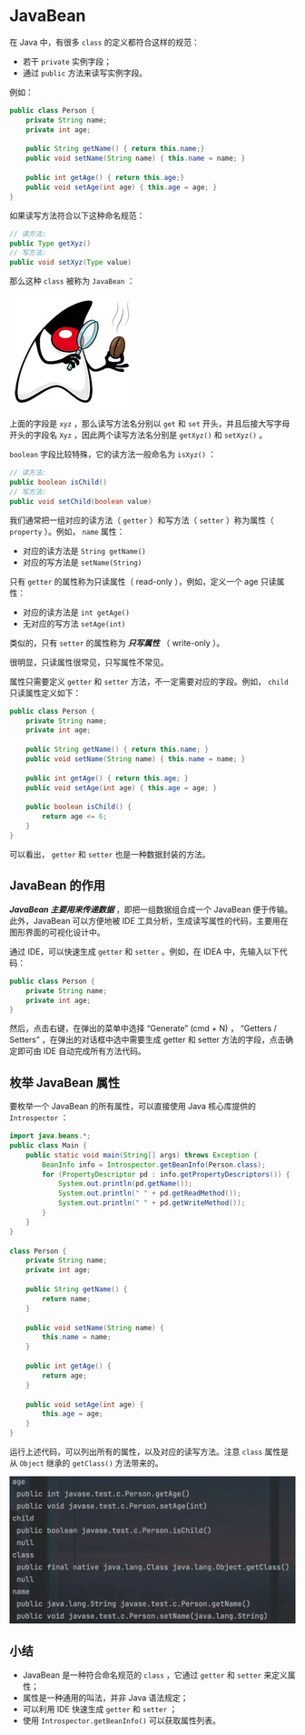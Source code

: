 # **JavaBean**

在 Java 中，有很多 `class` 的定义都符合这样的规范：

- 若干 `private` 实例字段；
- 通过 `public` 方法来读写实例字段。

例如：

```java
public class Person {
    private String name;
    private int age;

    public String getName() { return this.name;}
    public void setName(String name) { this.name = name; }

    public int getAge() { return this.age;}
    public void setAge(int age) { this.age = age; }
}
```

如果读写方法符合以下这种命名规范：


```java
// 读方法:
public Type getXyz()
// 写方法:
public void setXyz(Type value)
```

那么这种 `class` 被称为 `JavaBean` ：

![20220619105251](assets/20220619105251.png)

上面的字段是 `xyz` ，那么读写方法名分别以 `get` 和 `set` 开头，并且后接大写字母开头的字段名 `Xyz` ，因此两个读写方法名分别是 `getXyz()` 和 `setXyz()` 。

`boolean` 字段比较特殊，它的读方法一般命名为 `isXyz()` ：

```java
// 读方法:
public boolean isChild()
// 写方法:
public void setChild(boolean value)
```

我们通常把一组对应的读方法（ `getter` ）和写方法（ `setter` ）称为属性（ `property` ）。例如， `name` 属性：

- 对应的读方法是 `String getName()`
- 对应的写方法是 `setName(String)`

只有 `getter` 的属性称为只读属性（ read-only ），例如，定义一个 age 只读属性：

- 对应的读方法是 `int getAge()`
- 无对应的写方法 `setAge(int)`

类似的，只有 `setter` 的属性称为 ***只写属性*** （ write-only ）。

很明显，只读属性很常见，只写属性不常见。

属性只需要定义 `getter` 和 `setter` 方法，不一定需要对应的字段。例如， `child` 只读属性定义如下：


```java
public class Person {
    private String name;
    private int age;

    public String getName() { return this.name; }
    public void setName(String name) { this.name = name; }

    public int getAge() { return this.age; }
    public void setAge(int age) { this.age = age; }

    public boolean isChild() {
        return age <= 6;
    }
}
```


可以看出， `getter` 和 `setter` 也是一种数据封装的方法。


## JavaBean 的作用

***JavaBean 主要用来传递数据*** ，即把一组数据组合成一个 JavaBean 便于传输。此外，JavaBean 可以方便地被 IDE 工具分析，生成读写属性的代码，主要用在图形界面的可视化设计中。

通过 IDE，可以快速生成 `getter` 和 `setter` 。例如，在 IDEA 中，先输入以下代码：

```java
public class Person {
    private String name;
    private int age;
}
```
然后，点击右键，在弹出的菜单中选择 “Generate” (cmd + N) ， “Getters / Setters” ，在弹出的对话框中选中需要生成 getter 和 setter 方法的字段，点击确定即可由 IDE 自动完成所有方法代码。


## 枚举 JavaBean 属性

要枚举一个 JavaBean 的所有属性，可以直接使用 Java 核心库提供的 `Introspector` ：

```java
import java.beans.*;
public class Main {
    public static void main(String[] args) throws Exception {
        BeanInfo info = Introspector.getBeanInfo(Person.class);
        for (PropertyDescriptor pd : info.getPropertyDescriptors()) {
            System.out.println(pd.getName());
            System.out.println(" " + pd.getReadMethod());
            System.out.println(" " + pd.getWriteMethod());
        }
    }
}

class Person {
    private String name;
    private int age;

    public String getName() {
        return name;
    }

    public void setName(String name) {
        this.name = name;
    }

    public int getAge() {
        return age;
    }

    public void setAge(int age) {
        this.age = age;
    }
}
```


运行上述代码，可以列出所有的属性，以及对应的读写方法。注意 `class` 属性是从 `Object` 继承的 `getClass()` 方法带来的。


![20220619111845](assets/20220619111845.png)


## 小结

- JavaBean 是一种符合命名规范的 `class` ，它通过 `getter` 和 `setter` 来定义属性；
- 属性是一种通用的叫法，并非 Java 语法规定；
- 可以利用 IDE 快速生成 `getter` 和 `setter` ；
- 使用 `Introspector.getBeanInfo()` 可以获取属性列表。


